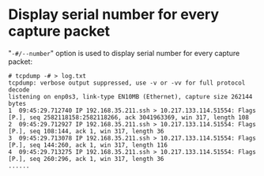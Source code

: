 # Display serial number for every capture packet

"`-#/--number`" option is used to display serial number for every capture packet:  

	# tcpdump -# > log.txt
	tcpdump: verbose output suppressed, use -v or -vv for full protocol decode
	listening on enp0s3, link-type EN10MB (Ethernet), capture size 262144 bytes
	1  09:45:29.712740 IP 192.168.35.211.ssh > 10.217.133.114.51554: Flags [P.], seq 2582118158:2582118266, ack 3041963369, win 317, length 108
    2  09:45:29.712927 IP 192.168.35.211.ssh > 10.217.133.114.51554: Flags [P.], seq 108:144, ack 1, win 317, length 36
    3  09:45:29.713078 IP 192.168.35.211.ssh > 10.217.133.114.51554: Flags [P.], seq 144:260, ack 1, win 317, length 116
    4  09:45:29.713275 IP 192.168.35.211.ssh > 10.217.133.114.51554: Flags [P.], seq 260:296, ack 1, win 317, length 36
	......